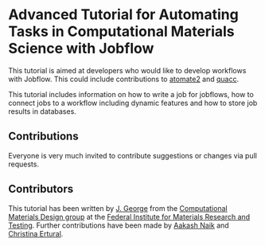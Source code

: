 # Advanced Tutorial for Automating Tasks in Computational Materials Science with Jobflow

This tutorial is aimed at developers who would like to develop workflows with Jobflow. This could include contributions to [atomate2](https://github.com/materialsproject/atomate2) and [quacc](https://github.com/Quantum-Accelerators/quacc).

This tutorial includes information on how to write a job for jobflows, how to connect jobs to a workflow including dynamic features and how to store job results in databases.


## Contributions
Everyone is very much invited to contribute suggestions or changes via pull requests.


## Contributors
This tutorial has been written by [J. George](https://github.com/JaGeo) from the [Computational Materials Design group](https://jageo.github.io/) at the [Federal Institute for Materials Research and Testing](https://www.bam.de/Content/EN/Standard-Articles/About-us/Jobs-and-Careers/Young-Science/junior-research-group-george-computational-materials-design.html). Further contributions have been made by  [Aakash Naik](https://github.com/naik-aakash/) and [Christina Ertural](https://github.com/QuantumChemist).


